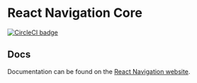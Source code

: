 # React Navigation Core

[![CircleCI badge](https://circleci.com/gh/react-navigation/react-navigation-core/tree/master.svg?style=shield)](https://circleci.com/gh/react-navigation/react-navigation-core/tree/master)


## Docs

Documentation can be found on the [React Navigation website](https://reactnavigation.org/docs/).

